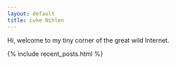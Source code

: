 ```yaml
---
layout: default
title: Luke Nihlen
---
```


Hi, welcome to my tiny corner of the great wild Internet.

{% include recent_posts.html %}

